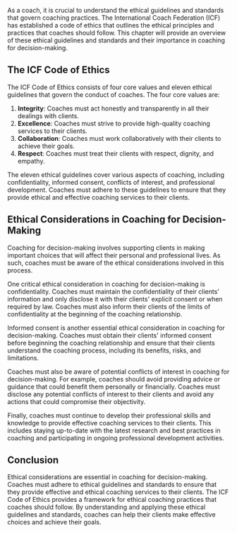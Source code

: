 
As a coach, it is crucial to understand the ethical guidelines and standards that govern coaching practices. The International Coach Federation (ICF) has established a code of ethics that outlines the ethical principles and practices that coaches should follow. This chapter will provide an overview of these ethical guidelines and standards and their importance in coaching for decision-making.

The ICF Code of Ethics
----------------------

The ICF Code of Ethics consists of four core values and eleven ethical guidelines that govern the conduct of coaches. The four core values are:

1. **Integrity**: Coaches must act honestly and transparently in all their dealings with clients.
2. **Excellence**: Coaches must strive to provide high-quality coaching services to their clients.
3. **Collaboration**: Coaches must work collaboratively with their clients to achieve their goals.
4. **Respect**: Coaches must treat their clients with respect, dignity, and empathy.

The eleven ethical guidelines cover various aspects of coaching, including confidentiality, informed consent, conflicts of interest, and professional development. Coaches must adhere to these guidelines to ensure that they provide ethical and effective coaching services to their clients.

Ethical Considerations in Coaching for Decision-Making
------------------------------------------------------

Coaching for decision-making involves supporting clients in making important choices that will affect their personal and professional lives. As such, coaches must be aware of the ethical considerations involved in this process.

One critical ethical consideration in coaching for decision-making is confidentiality. Coaches must maintain the confidentiality of their clients' information and only disclose it with their clients' explicit consent or when required by law. Coaches must also inform their clients of the limits of confidentiality at the beginning of the coaching relationship.

Informed consent is another essential ethical consideration in coaching for decision-making. Coaches must obtain their clients' informed consent before beginning the coaching relationship and ensure that their clients understand the coaching process, including its benefits, risks, and limitations.

Coaches must also be aware of potential conflicts of interest in coaching for decision-making. For example, coaches should avoid providing advice or guidance that could benefit them personally or financially. Coaches must disclose any potential conflicts of interest to their clients and avoid any actions that could compromise their objectivity.

Finally, coaches must continue to develop their professional skills and knowledge to provide effective coaching services to their clients. This includes staying up-to-date with the latest research and best practices in coaching and participating in ongoing professional development activities.

Conclusion
----------

Ethical considerations are essential in coaching for decision-making. Coaches must adhere to ethical guidelines and standards to ensure that they provide effective and ethical coaching services to their clients. The ICF Code of Ethics provides a framework for ethical coaching practices that coaches should follow. By understanding and applying these ethical guidelines and standards, coaches can help their clients make effective choices and achieve their goals.
